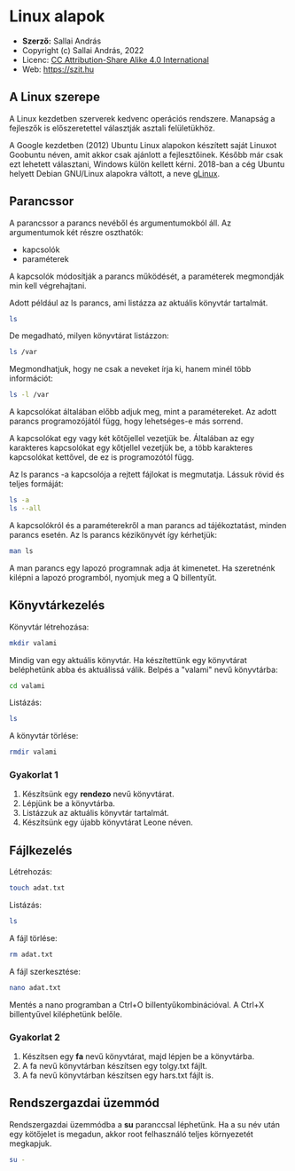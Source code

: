 # Linux alapok

* **Szerző:** Sallai András
* Copyright (c) Sallai András, 2022
* Licenc: [CC Attribution-Share Alike 4.0 International](https://creativecommons.org/licenses/by-sa/4.0/)
* Web: https://szit.hu

## A Linux szerepe

A Linux kezdetben szerverek kedvenc operációs rendszere. Manapság a fejleszők is előszeretettel választják asztali felületükhöz. 

A Google kezdetben (2012) Ubuntu Linux alapokon készített saját Linuxot Goobuntu néven, amit akkor csak ajánlott a fejlesztőinek. Később már csak ezt lehetett választani, Windows külön kellett kérni. 2018-ban a cég Ubuntu helyett Debian GNU/Linux alapokra váltott, a neve [gLinux](https://en.wikipedia.org/wiki/GLinux).

## Parancssor

A parancssor a parancs nevéből és argumentumokból áll. Az argumentumok két részre oszthatók:

* kapcsolók
* paraméterek

A kapcsolók módosítják a parancs működését, a paraméterek megmondják min kell végrehajtani.

Adott például az ls parancs, ami listázza az aktuális könyvtár tartalmát.

```bash
ls
```

De megadható, milyen könyvtárat listázzon:

```bash
ls /var
```

Megmondhatjuk, hogy ne csak a neveket írja ki, hanem minél több információt:

```bash
ls -l /var
```

A kapcsolókat általában előbb adjuk meg, mint a paramétereket. Az adott parancs programozójától függ, hogy lehetséges-e más sorrend. 

A kapcsolókat egy vagy két kőtőjellel vezetjük be. Általában az egy karakteres kapcsolókat egy kőtjellel vezetjük be, a több karakteres kapcsolókat kettővel, de ez is programozótól függ.

Az ls parancs -a kapcsolója a rejtett fájlokat is megmutatja. Lássuk rövid és teljes formáját:

```bash
ls -a
ls --all
```

A kapcsolókról és a paraméterekről a man parancs ad tájékoztatást, minden parancs esetén. Az ls parancs kézikönyvét így kérhetjük:

```bash
man ls
```

A man parancs egy lapozó programnak adja át kimenetet. Ha szeretnénk kilépni a lapozó programból, nyomjuk meg a Q billentyűt.

## Könyvtárkezelés

Könyvtár létrehozása:

```bash
mkdir valami
```

Mindig van egy aktuális könyvtár. Ha készítettünk egy könyvtárat beléphetünk abba és aktuálissá válik. Belpés a "valami" nevű könyvtárba:

```bash
cd valami
```

Listázás:

```bash
ls
```

A könyvtár törlése:

```bash
rmdir valami
```

### Gyakorlat 1

1. Készítsünk egy **rendezo** nevű könyvtárat.
2. Lépjünk be a könyvtárba.
3. Listázzuk az aktuális könyvtár tartalmát.
4. Készítsünk egy újabb könyvtárat Leone néven.

## Fájlkezelés

Létrehozás:

```bash
touch adat.txt
```

Listázás:

```bash
ls
```

A fájl törlése:

```bash
rm adat.txt
```

A fájl szerkesztése:

```bash
nano adat.txt
```

Mentés a nano programban a Ctrl+O billentyűkombinációval. A Ctrl+X billentyűvel kiléphetünk belőle.

### Gyakorlat 2

1. Készítsen egy **fa** nevű könyvtárat, majd lépjen be a könyvtárba.
2. A fa nevű könyvtárban készítsen egy tolgy.txt fájlt.
3. A fa nevű könyvtárban készítsen egy hars.txt fájlt is.

## Rendszergazdai üzemmód

Rendszergazdai üzemmódba a **su** paranccsal léphetünk. Ha a su név után egy kötőjelet is megadun, akkor root felhasználó teljes környezetét megkapjuk.

```bash
su -
```
